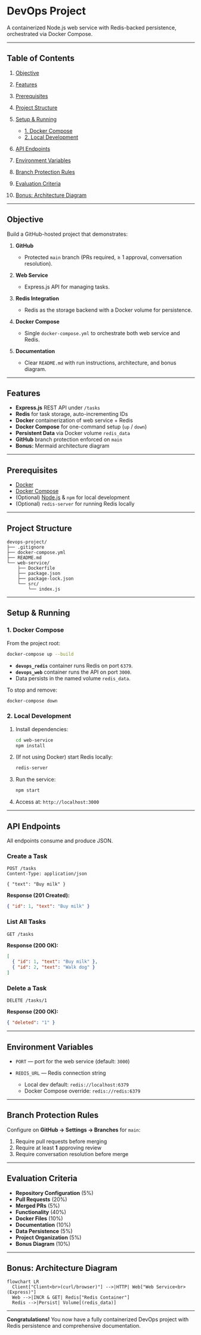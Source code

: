 # DevOps Project

A containerized Node.js web service with Redis-backed persistence, orchestrated via Docker Compose.

---

## Table of Contents

1. [Objective](#objective)
2. [Features](#features)
3. [Prerequisites](#prerequisites)
4. [Project Structure](#project-structure)
5. [Setup & Running](#setup--running)

   - [1. Docker Compose](#1-docker-compose)
   - [2. Local Development](#2-local-development)

6. [API Endpoints](#api-endpoints)
7. [Environment Variables](#environment-variables)
8. [Branch Protection Rules](#branch-protection-rules)
9. [Evaluation Criteria](#evaluation-criteria)
10. [Bonus: Architecture Diagram](#bonus-architecture-diagram)

---

## Objective

Build a GitHub-hosted project that demonstrates:

1. **GitHub**

   - Protected `main` branch (PRs required, ≥ 1 approval, conversation resolution).

2. **Web Service**

   - Express.js API for managing tasks.

3. **Redis Integration**

   - Redis as the storage backend with a Docker volume for persistence.

4. **Docker Compose**

   - Single `docker-compose.yml` to orchestrate both web service and Redis.

5. **Documentation**

   - Clear `README.md` with run instructions, architecture, and bonus diagram.

---

## Features

- **Express.js** REST API under `/tasks`
- **Redis** for task storage, auto-incrementing IDs
- **Docker** containerization of web service + Redis
- **Docker Compose** for one-command setup (`up` / `down`)
- **Persistent Data** via Docker volume `redis_data`
- **GitHub** branch protection enforced on `main`
- **Bonus:** Mermaid architecture diagram

---

## Prerequisites

- [Docker](https://www.docker.com/)
- [Docker Compose](https://docs.docker.com/compose/)
- (Optional) [Node.js](https://nodejs.org/) & `npm` for local development
- (Optional) `redis-server` for running Redis locally

---

## Project Structure

```text
devops-project/
├── .gitignore
├── docker-compose.yml
├── README.md
└── web-service/
    ├── Dockerfile
    ├── package.json
    ├── package-lock.json
    └── src/
        └── index.js
```

---

## Setup & Running

### 1. Docker Compose

From the project root:

```bash
docker-compose up --build
```

- **`devops_redis`** container runs Redis on port `6379`.
- **`devops_web`** container runs the API on port `3000`.
- Data persists in the named volume `redis_data`.

To stop and remove:

```bash
docker-compose down
```

### 2. Local Development

1. Install dependencies:

   ```bash
   cd web-service
   npm install
   ```

2. (If not using Docker) start Redis locally:

   ```bash
   redis-server
   ```

3. Run the service:

   ```bash
   npm start
   ```

4. Access at: `http://localhost:3000`

---

## API Endpoints

All endpoints consume and produce JSON.

### Create a Task

```http
POST /tasks
Content-Type: application/json

{ "text": "Buy milk" }
```

**Response (201 Created):**

```json
{ "id": 1, "text": "Buy milk" }
```

### List All Tasks

```http
GET /tasks
```

**Response (200 OK):**

```json
[
  { "id": 1, "text": "Buy milk" },
  { "id": 2, "text": "Walk dog" }
]
```

### Delete a Task

```http
DELETE /tasks/1
```

**Response (200 OK):**

```json
{ "deleted": "1" }
```

---

## Environment Variables

- `PORT` — port for the web service (default: `3000`)
- `REDIS_URL` — Redis connection string

  - Local dev default: `redis://localhost:6379`
  - Docker Compose override: `redis://redis:6379`

---

## Branch Protection Rules

Configure on **GitHub → Settings → Branches** for `main`:

1. Require pull requests before merging
2. Require at least **1** approving review
3. Require conversation resolution before merge

---

## Evaluation Criteria

- **Repository Configuration** (5%)
- **Pull Requests** (20%)
- **Merged PRs** (5%)
- **Functionality** (40%)
- **Docker Files** (10%)
- **Documentation** (10%)
- **Data Persistence** (5%)
- **Project Organization** (5%)
- **Bonus Diagram** (10%)

---

## Bonus: Architecture Diagram

```mermaid
flowchart LR
  Client["Client<br>(curl/browser)"] -->|HTTP| Web["Web Service<br>(Express)"]
  Web -->|INCR & GET| Redis["Redis Container"]
  Redis -->|Persist| Volume[(redis_data)]
```

---

**Congratulations!** You now have a fully containerized DevOps project with Redis persistence and comprehensive documentation.
